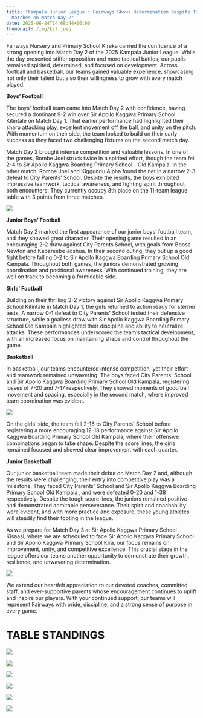 ```yaml
---
title: "Kampala Junior League : Fairways Shows Determination Despite Tough
  Matches on Match Day 2"
date: 2025-06-24T14:08:44+06:00
thumbnail: /img/kjl.jpeg
---
```

Fairways Nursery and Primary School Kireka carried the confidence of a strong opening into Match Day 2 of the 2025 Kampala Junior League. While the day presented stiffer opposition and more tactical battles, our pupils remained spirited, determined, and focused on development. Across football and basketball, our teams gained valuable experience, showcasing not only their talent but also their willingness to grow with every match played.

**Boys’ Football**

The boys’ football team came into Match Day 2 with confidence, having secured a dominant 9-2 win over Sir Apollo Kaggwa Primary School Kitintale on Match Day 1. That earlier performance had highlighted their sharp attacking play, excellent movement off the ball, and unity on the pitch. With momentum on their side, the team looked to build on their early success as they faced two challenging fixtures on the second match day.

Match Day 2 brought intense competition and valuable lessons. In one of the games, Rombe Joel struck twice in a spirited effort, though the team fell 2-4 to Sir Apollo Kaggwa Boarding Primary School - Old Kampala. In the other match, Rombe Joel and Kiggundu Alpha found the net in a narrow 2-3 defeat to City Parents' School. Despite the results, the boys exhibited impressive teamwork, tactical awareness, and fighting spirit throughout both encounters. They currently occupy 8th place on the 11-team league table with 3 points from three matches.

![](/img/whatsapp-image-2025-06-19-at-22.13.14.jpeg)

**Junior Boys’ Football**

Match Day 2 marked the first appearance of our junior boys’ football team, and they showed great character. Their opening game resulted in an encouraging 2-2 draw against City Parents School, with goals from Bbosa Newton and Kabareebe Joshua. In their second outing, they put up a good fight before falling 0-2 to Sir Apollo Kaggwa Boarding Primary School Old Kampala. Throughout both games, the juniors demonstrated growing coordination and positional awareness. With continued training, they are well on track to becoming a formidable side.

**Girls’ Football**

Building on their thrilling 3-2 victory against Sir Apollo Kaggwa Primary School Kitintale in Match Day 1, the girls returned to action ready for sterner tests. A narrow 0-1 defeat to City Parents' School tested their defensive structure, while a goalless draw with Sir Apollo Kaggwa Boarding Primary School Old Kampala highlighted their discipline and ability to neutralize attacks. These performances underscored the team’s tactical development, with an increased focus on maintaining shape and control throughout the game.

**Basketball**

In basketball, our teams encountered intense competition, yet their effort and teamwork remained unwavering. The boys faced City Parents' School and Sir Apollo Kaggwa Boarding Primary School Old Kampala, registering losses of 7-20 and 7-17 respectively. They showed moments of good ball movement and spacing, especially in the second match, where improved team coordination was evident.

![](/img/e1e36970-f01c-461d-8d94-2a4d3e306967.jfif)

On the girls’ side, the team fell 2-16 to City Parents' School before registering a more encouraging 12-18 performance against Sir Apollo Kaggwa Boarding Primary School Old Kampala, where their offensive combinations began to take shape. Despite the score lines, the girls remained focused and showed clear improvement with each quarter.

**Junior Basketball**

Our junior basketball team made their debut on Match Day 2 and, although the results were challenging, their entry into competitive play was a milestone. They faced City Parents' School and Sir Apollo Kaggwa Boarding Primary School Old Kampala , and were defeated 0-20 and 1-38 respectively. Despite the tough score lines, the juniors remained positive and demonstrated admirable perseverance. Their spirit and coachability were evident, and with more practice and exposure, these young athletes will steadily find their footing in the league. 

As we prepare for Match Day 3 at Sir Apollo Kaggwa Primary School Kisaasi, where we are scheduled to face Sir Apollo Kaggwa Primary School and Sir Apollo Kaggwa Primary School Kira, our focus remains on improvement, unity, and competitive excellence. This crucial stage in the league offers our teams another opportunity to demonstrate their growth, resilience, and unwavering determination.  

![](/img/c8c61720-d95b-4ffe-a0b3-aa7a6f4bf89d.jfif)

We extend our heartfelt appreciation to our devoted coaches, committed staff, and ever-supportive parents whose encouragement continues to uplift and inspire our players. With your continued support, our teams will represent Fairways with pride, discipline, and a strong sense of purpose in every game.

# TABLE STANDINGS

![](/img/1-1-.webp)

![](/img/2.webp)

![](/img/3.webp)

![](/img/4.webp)

![](/img/5.webp)

![](/img/6.webp)
